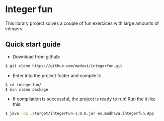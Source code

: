 # Integer fun
This library project solves a couple of fun exercices with large amounts of integers.

## Quick start guide
- Download from github:
```sh
$ git clone https://github.com/maduxi/integerfun.git
```
- Enter into the project folder and compile it:
```sh
$ cd integerfun/
$ mvn clean package
```
- If compilation is successful, the project is ready to run! Run the it like this:
```sh
$ java -cp ./target/integerFun-1.0.0.jar es.madhava.integerfun.App
```
